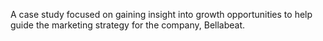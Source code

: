A case study focused on gaining insight into growth opportunities to help guide the marketing strategy for the company, Bellabeat.
